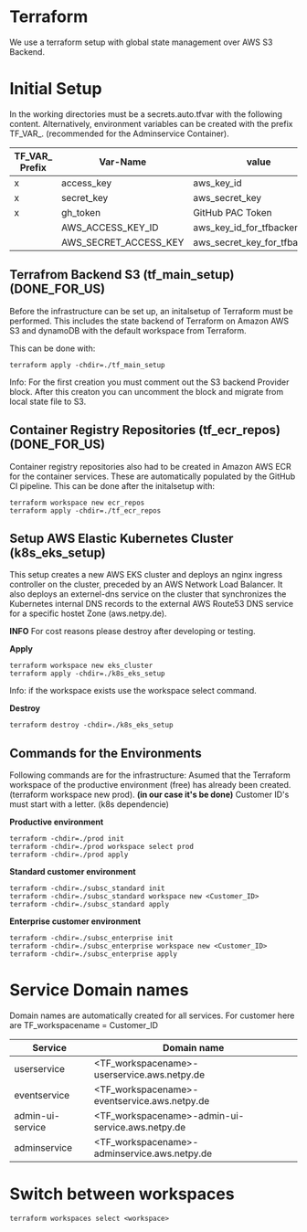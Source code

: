 # Terraform
We use a terraform setup with global state management over AWS S3 Backend.


# Initial Setup
In the working directories must be a secrets.auto.tfvar with the following content.
Alternatively, environment variables can be created with the prefix TF_VAR_. (recommended for the Adminservice Container).

| TF_VAR_ Prefix    | Var-Name              | value                         |
| ----------------- | --------------------- | ----------------------------- |
|         x         | access_key            | aws_key_id                    |
|         x         | secret_key            | aws_secret_key                |
|         x         | gh_token              | GitHub PAC Token              |
|                   | AWS_ACCESS_KEY_ID     | aws_key_id_for_tfbackend      |
|                   | AWS_SECRET_ACCESS_KEY | aws_secret_key_for_tfbackend  |


## Terrafrom Backend S3 (tf_main_setup) (DONE_FOR_US)
Before the infrastructure can be set up, an initalsetup of Terraform must be performed. This includes the state backend of Terraform on Amazon AWS S3 and dynamoDB with the default workspace from Terraform.

This can be done with:
```
terraform apply -chdir=./tf_main_setup
```
Info: For the first creation you must comment out the S3 backend Provider block. After this creaton you can uncomment the block and migrate from local state file to S3.


## Container Registry Repositories (tf_ecr_repos) (DONE_FOR_US)
Container registry repositories also had to be created in Amazon AWS ECR for the container services. These are automatically populated by the GitHub CI pipeline.
This can be done after the initalsetup with:
```
terraform workspace new ecr_repos
terraform apply -chdir=./tf_ecr_repos
```


## Setup AWS Elastic Kubernetes Cluster (k8s_eks_setup)
This setup creates a new AWS EKS cluster and deploys an nginx ingress controller on the cluster, preceded by an AWS Network Load Balancer. It also deploys an externel-dns service on the cluster that synchronizes the Kubernetes internal DNS records to the external AWS Route53 DNS service for a specific hostet Zone (aws.netpy.de).

**INFO**
For cost reasons please destroy after developing or testing.

**Apply**
```
terraform workspace new eks_cluster
terraform apply -chdir=./k8s_eks_setup
```
Info: if the workspace exists use the workspace select command.

**Destroy**
```
terraform destroy -chdir=./k8s_eks_setup
```


## Commands for the Environments
Following commands are for the infrastructure:
Asumed that the Terraform workspace of the productive environment (free) has already been created. (terraform workspace new prod). **(in our case it's be done)**
Customer ID's must start with a letter. (k8s dependencie)

**Productive environment**
```
terraform -chdir=./prod init
terraform -chdir=./prod workspace select prod
terraform -chdir=./prod apply
```
**Standard customer environment**
```
terraform -chdir=./subsc_standard init
terraform -chdir=./subsc_standard workspace new <Customer_ID>
terraform -chdir=./subsc_standard apply
```
**Enterprise customer environment**
```
terraform -chdir=./subsc_enterprise init
terraform -chdir=./subsc_enterprise workspace new <Customer_ID>
terraform -chdir=./subsc_enterprise apply
```

# Service Domain names 
Domain names are automatically created for all services. 
For customer here are TF_workspacename = Customer_ID

| Service           | Domain name                                        |
| ----------------- | -------------------------------------------------- |
| userservice       | <TF_workspacename>-userservice.aws.netpy.de        |
| eventservice      | <TF_workspacename>-eventservice.aws.netpy.de       |
| admin-ui-service  | <TF_workspacename>-admin-ui-service.aws.netpy.de   |
| adminservice      | <TF_workspacename>-adminservice.aws.netpy.de       |


# Switch between workspaces
```
terraform workspaces select <workspace>
```
